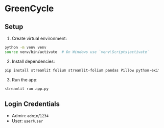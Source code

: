 # GreenCycle

## Setup

1. Create virtual environment:
```bash
python -m venv venv
source venv/bin/activate  # On Windows use `venv\Scripts\activate`
```

2. Install dependencies:
```bash
pip install streamlit folium streamlit-folium pandas Pillow python-exif
```

3. Run the app:
```bash
streamlit run app.py
```

## Login Credentials
- Admin: `admin`/`1234`
- User: `user`/`user`
